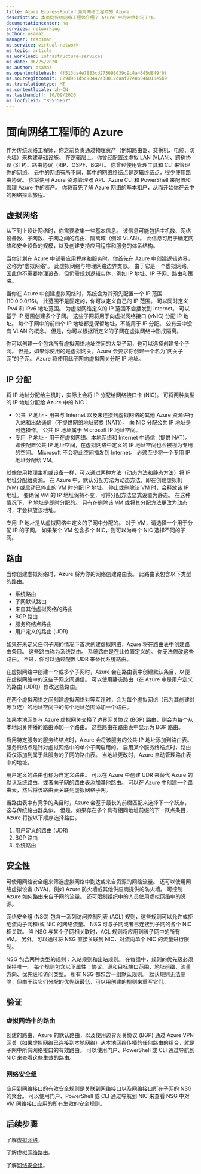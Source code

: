 ```yaml
---
title: Azure ExpressRoute：面向网络工程师的 Azure
description: 本页向传统网络工程师介绍了 Azure 中的网络如何工作。
documentationcenter: na
services: networking
author: osamaz
manager: tracsman
ms.service: virtual-network
ms.topic: article
ms.workload: infrastructure-services
ms.date: 06/25/2020
ms.author: osamaz
ms.openlocfilehash: 4f513da4e7883cd273098039c9c4a4645d849f0f
ms.sourcegitcommit: 829d951d5c90442a38012daaf77e86046018e5b9
ms.translationtype: MT
ms.contentlocale: zh-CN
ms.lasthandoff: 10/09/2020
ms.locfileid: "85515867"
---
```

# <a name="azure-for-network-engineers"></a>面向网络工程师的 Azure
作为传统网络工程师，你之前负责通过物理资产（例如路由器、交换机、电缆、防火墙）来构建基础设施。 在逻辑层上，你曾经配置过虚拟 LAN (VLAN)、跨树协议 (STP)、路由协议（RIP、OSPF、BGP）。 你曾经使用管理工具和 CLI 来管理你的网络。 云中的网络有所不同，其中的网络终结点是逻辑终结点，很少使用路由协议。 你将使用 Azure 资源管理器 API、Azure CLI 和 PowerShell 来配置和管理 Azure 中的资产。 你将首先了解 Azure 网络的基本租户，从而开始你在云中的网络探索旅程。 
## <a name="virtual-network"></a>虚拟网络
从下到上设计网络时，你需要收集一些基本信息。 该信息可能包括主机数、网络设备数、子网数、子网之间的路由、隔离域（例如 VLAN）。 此信息可用于确定网络和安全设备的规模，以及创建支持应用程序和服务的体系结构。

当你计划在 Azure 中部署应用程序和服务时，你首先在 Azure 中创建逻辑边界，这称为“虚拟网络”。 此虚拟网络与物理网络边界类似。 由于它是一个虚拟网络，因此你不需要物理设备，但仍需规划逻辑实体，例如 IP 地址、IP 子网、路由和策略。

当你在 Azure 中创建虚拟网络时，系统会为其预先配置一个 IP 范围 (10.0.0.0/16)。 此范围不是固定的，你可以定义自己的 IP 范围。 可以同时定义 IPv4 和 IPv6 地址范围。 为虚拟网络定义的 IP 范围不会播发到 Internet。 可以基于 IP 范围创建多个子网。 这些子网将用于向虚拟网络接口 (vNIC) 分配 IP 地址。 每个子网中的前四个 IP 地址都是保留地址，不能用于 IP 分配。 公有云中没有 VLAN 的概念。 但是，你可以根据所定义的子网在虚拟网络中形成隔离。

你可以创建一个包含所有虚拟网络地址空间的大型子网，也可以选择创建多个子网。 但是，如果你使用的是虚拟网关，Azure 会要求你创建一个名为“网关子网”的子网。 Azure 将使用此子网向虚拟网关分配 IP 地址。 

## <a name="ip-allocation"></a>IP 分配

将 IP 地址分配给主机时，实际上会将 IP 分配给网络接口卡 (NIC)。 可将两种类型的 IP 地址分配给 Azure 中的 NIC：

- 公共 IP 地址 - 用来与 Internet 以及未连接到虚拟网络的其他 Azure 资源进行入站和出站通信（不提供网络地址转换 (NAT)）。 向 NIC 分配公共 IP 地址是可选操作。 公共 IP 地址属于 Microsoft IP 地址空间。
- 专用 IP 地址 - 用于在虚拟网络、本地网络和 Internet 中通信（提供 NAT）。 即使配置公共 IP 地址空间，在虚拟网络中定义的 IP 地址空间也会被视为专用的空间。 Microsoft 不会将此空间播发到 Internet。 必须至少将一个专用 IP 地址分配给 VM。

就像使用物理主机或设备一样，可以通过两种方法（动态方法和静态方法）将 IP 地址分配给资源。 在 Azure 中，默认分配方法为动态方法，即在创建虚拟机 (VM) 或启动已停止的 VM 时分配 IP 地址。 停止或删除该 VM 时，会释放该 IP 地址。 要确保 VM 的 IP 地址保持不变，可将分配方法显式设置为静态。 在这种情况下，IP 地址是即时分配的。 只有在删除该 VM 或将其分配方法更改为动态时，才会释放该地址。 

专用 IP 地址是从虚拟网络中定义的子网中分配的。 对于 VM，请选择一个用于分配 IP 的子网。 如果某个 VM 包含多个 NIC，则可以为每个 NIC 选择不同的子网。

## <a name="routing"></a>路由
当你创建虚拟网络时，Azure 将为你的网络创建路由表。 此路由表包含以下类型的路由。
- 系统路由
- 子网默认路由
- 来自其他虚拟网络的路由
- BGP 路由
- 服务终结点路由
- 用户定义的路由 (UDR)

如果在未定义任何子网的情况下首次创建虚拟网络，Azure 将在路由表中创建路由条目。 这些路由称为系统路由。 系统路由是在此位置定义的。 你无法修改这些路由。 不过，你可以通过配置 UDR 来替代系统路由。

在虚拟网络中创建一个或多个子网时，Azure 会在路由表中创建默认条目，以便在虚拟网络中的这些子网之间通信。 可以使用静态路由（在 Azure 中是用户定义的路由 (UDR)）修改这些路由。

在两个虚拟网络之间创建虚拟网络对等互连时，会为每个虚拟网络（已为其创建对等互连）的地址空间中的每个地址范围添加一个路由。

如果本地网关与 Azure 虚拟网关交换了边界网关协议 (BGP) 路由，则会为每个从本地网关传播的路由添加一个路由。 这些路由在路由表中显示为 BGP 路由。

启用特定服务的服务终结点时，Azure 会将该服务的公共 IP 地址添加到路由表。 服务终结点是针对虚拟网络中的单个子网启用的。 启用某个服务终结点时，路由将仅添加到属于此服务的子网的路由表。 当地址更改时，Azure 自动管理路由表中的地址。

用户定义的路由也称为自定义路由。 可以在 Azure 中创建 UDR 来替代 Azure 的默认系统路由，或者向子网的路由表添加其他路由。 可以在 Azure 中创建一个路由表，然后将该路由表关联到虚拟网络子网。

当路由表中有竞争的条目时，Azure 会基于最长的前缀匹配来选择下一个跃点，这与传统路由器类似。 但是，如果存在多个具有相同地址前缀的下一跃点条目，Azure 将按以下顺序选择路由。
1. 用户定义的路由 (UDR)
1. BGP 路由
1. 系统路由

## <a name="security"></a>安全性

可使用网络安全组来筛选虚拟网络中到达或来自资源的网络流量。 还可以使用网络虚拟设备 (NVA)，例如 Azure 防火墙或其他供应商提供的防火墙。 可控制 Azure 如何路由来自子网的流量。 还可限制组织中的人员使用虚拟网络中的资源。

网络安全组 (NSG) 包含一系列访问控制列表 (ACL) 规则，这些规则可以允许或拒绝流向子网和/或 NIC 的网络流量。 NSG 可与子网或者已连接到子网的各个 NIC 相关联。 当 NSG 与某个子网相关联时，ACL 规则将应用到该子网中的所有 VM。 另外，可以通过将 NSG 直接关联到 NIC，对流向单个 NIC 的流量进行限制。

NSG 包含两种类型的规则：入站规则和出站规则。 在每组中，规则的优先级必须保持唯一。 每个规则包含以下属性：协议、源和目标端口范围、地址前缀、流量方向、优先级和访问类型。 所有 NSG 都包含一组默认规则。 默认规则无法删除，但由于给它们分配的优先级最低，可以用创建的规则来重写它们。

## <a name="verification"></a>验证
### <a name="routes-in-virtual-network"></a>虚拟网络中的路由
创建的路由、Azure 的默认路由，以及使用边界网关协议 (BGP) 通过 Azure VPN 网关（如果虚拟网络已连接到本地网络）从本地网络传播的任何路由的组合，就是子网中所有网络接口的有效路由。 可以使用门户、PowerShell 或 CLI 通过导航到 NIC 来查看这些生效的路由。
### <a name="network-security-groups"></a>网络安全组
应用到网络接口的有效安全规则是关联到网络接口以及网络接口所在子网的 NSG 的聚合。 可以使用门户、PowerShell 或 CLI 通过导航到 NIC 来查看 NSG 中对 VM 网络接口应用的所有生效的安全规则。

## <a name="next-steps"></a>后续步骤

了解[虚拟网络][VNet]。

了解[虚拟网络路由][vnet-routing]。

了解[网络安全组][network-security]。

<!--Link References-->
[VNet]: https://docs.microsoft.com/azure/virtual-network/tutorial-connect-virtual-networks-portal
[vnet-routing]: https://docs.microsoft.com/azure/virtual-network/virtual-networks-udr-overview
[network-security]: https://docs.microsoft.com/azure/virtual-network/security-overview

